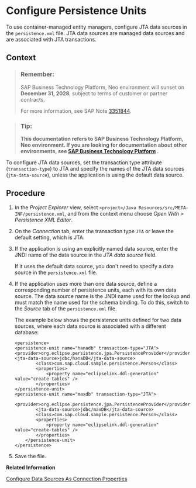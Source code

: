 <!-- loio4f035202395d410f93ae345ac02c60ce -->

# Configure Persistence Units

To use container-managed entity managers, configure JTA data sources in the `persistence.xml` file. JTA data sources are managed data sources and are associated with JTA transactions.



## Context

> ### Remember:  
> SAP Business Technology Platform, Neo environment will sunset on **December 31, 2028**, subject to terms of customer or partner contracts.
> 
> For more information, see SAP Note [3351844](https://me.sap.com/notes/3351844).

> ### Tip:  
> **This documentation refers to SAP Business Technology Platform, Neo environment. If you are looking for documentation about other environments, see [SAP Business Technology Platform](https://help.sap.com/docs/btp/sap-business-technology-platform/sap-business-technology-platform?version=Cloud) .**

To configure JTA data sources, set the transaction type attribute \(`transaction-type`\) to JTA and specify the names of the JTA data sources \(`jta-data-source`\), unless the application is using the default data source.



## Procedure

1.  In the *Project Explorer* view, select `<project>/Java Resources/src/META-INF/persistence.xml`, and from the context menu choose *Open With* \> *Persistence XML Editor*.

2.  On the *Connection* tab, enter the transaction type `JTA` or leave the default setting, which is JTA.

3.  If the application is using an explicitly named data source, enter the JNDI name of the data source in the *JTA data source* field.

    If it uses the default data source, you don't need to specify a data source in the `persistence.xml` file.

4.  If the application uses more than one data source, define a corresponding number of persistence units, each with its own data source. The data source name is the JNDI name used for the lookup and must match the name used for the schema binding. To do this, switch to the *Source* tab of the `persistence.xml` file.

    The example below shows the persistence units defined for two data sources, where each data source is associated with a different database:

    ```
    <persistence>
    <persistence-unit name="hanadb" transaction-type="JTA">
    <provider>org.eclipse.persistence.jpa.PersistenceProvider</provider>
    <jta-data-source>jdbc/hanaDB</jta-data-source>
            <class>com.sap.cloud.sample.persistence.Person</class>
            <properties>
                <property name="eclipselink.ddl-generation" value="create-tables" />
            </properties>
    </persistence-unit>
    <persistence-unit name="maxdb" transaction-type="JTA">
            <provider>org.eclipse.persistence.jpa.PersistenceProvider</provider>
            <jta-data-source>jdbc/maxDB</jta-data-source>
            <class>com.sap.cloud.sample.persistence.Person</class>
            <properties>
                <property name="eclipselink.ddl-generation" value="create-tables" />
            </properties>
        </persistence-unit>
    </persistence>
    
    ```

5.  Save the file.


**Related Information**  


[Configure Data Sources As Connection Properties](testing-on-the-local-runtime-bdf459e.md#loio73e8d4c514f14a399c25711dd43f6975 "To test an application on the local server, define any data sources the application uses as connection properties for the local database. You don't need to do this if the application uses the default data source.")

